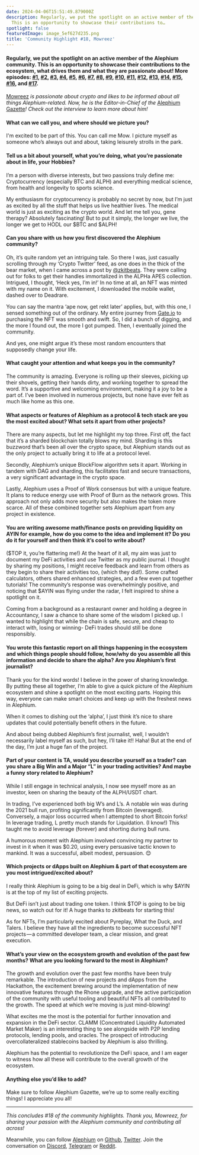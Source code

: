 ```yaml
---
date: 2024-04-06T15:51:49.879000Z
description: Regularly, we put the spotlight on an active member of the Alephium community.
  This is an opportunity to showcase their contributions to…
spotlight: false
featuredImage: image_5ef627d235.png
title: 'Community Highlight #18, Mowreez'
---
```


#### Regularly, we put the spotlight on an active member of the Alephium community. This is an opportunity to showcase their contributions to the ecosystem, what drives them and what they are passionate about! More episodes: [#1](/news/post/community-highlight-wilhelm-k%C3%A4llstr%C3%B6m-aka-oracleuggla-81d3938c5692), [#2](/news/post/community-highlight-cgi-bin-c102cc106f19), [#3](/news/post/community-highlight-3-digdug-48a7ec868504), [#4](/news/post/community-highlight-4-montail-e24fd88882a0), [#5](/news/post/community-highlight-5-txn-71c4fd76ffe8), [#6](/news/post/community-highlight-6-waldi-zkit-beats-37af1f6df3b8), [#7](/news/post/community-highlight-7-oheka-13d8b4ae025e), [#8](/news/post/community-highlight-8-jorge-438510785041), [#9](/news/post/community-highlight-9-dzhemsh-a0a4a98a8489), [#10](/news/post/community-highlight-10-lx-aka-lix-fde724cf8d81), [#11](/news/post/community-highlight-11-dr-jekyll-165ab9a51880), [#12](/news/post/community-highlight-12-sam-a-k-a-energy45-610005a9219b), [#13](/news/post/community-highlight-13-ryan-5dbbeaf859e4), [#14](/news/post/community-highlight-14-animalmanjan-da8fd051bc38), [#15](/news/post/community-highlight-15-yulius-aka-chris45-036ae41a8037), [#16](/news/post/community-highlight-16-mikael-446980141ee3), and [#17](/news/post/community-highlight-17-alexandrianwisdom-df44c791961f).

[Mowreez](https://twitter.com/trdrmorz) _is passionate about crypto and likes to be informed about all things Alephium-related. Now, he is the Editor-in-Chief of the_ [Alephium Gazette](https://twitter.com/AlephiumGazette)_! Check out the interview to learn more about him!_

#### What can we call you, and where should we picture you?

I'm excited to be part of this. You can call me Mow. I picture myself as someone who’s always out and about, taking leisurely strolls in the park.

#### Tell us a bit about yourself, what you’re doing, what you’re passionate about in life, your Hobbies?

I’m a person with diverse interests, but two passions truly define me: Cryptocurrency (especially BTC and ALPH) and everything medical science, from health and longevity to sports science.

My enthusiasm for cryptocurrency is probably no secret by now, but I’m just as excited by all the stuff that helps us live healthier lives. The medical world is just as exciting as the crypto world. And let me tell you, gene therapy? Absolutely fascinating! But to put it simply, the longer we live, the longer we get to HODL our \$BTC and \$ALPH!

#### Can you share with us how you first discovered the Alephium community?

Oh, it’s quite random yet an intriguing tale. So there I was, just casually scrolling through my ‘Crypto Twitter’ feed, as one does in the thick of the bear market, when I came across a post by [@zkitbeats](https://hashnode.com/@zkitbeats). They were calling out for folks to get their handles immortalized in the ALPHa APES collection. Intrigued, I thought, ‘Heck yes, I’m in!’ In no time at all, an NFT was minted with my name on it. With excitement, I downloaded the mobile wallet, dashed over to Deadrare.

You can say the mantra ‘ape now, get rekt later’ applies, but, with this one, I sensed something out of the ordinary. My entire journey from [Gate.io](http://gate.io/) to purchasing the NFT was smooth and swift. So, I did a bunch of digging, and the more I found out, the more I got pumped. Then, I eventually joined the community.

And yes, one might argue it’s these most random encounters that supposedly change your life.

#### What caught your attention and what keeps you in the community?

The community is amazing. Everyone is rolling up their sleeves, picking up their shovels, getting their hands dirty, and working together to spread the word. It’s a supportive and welcoming environment, making it a joy to be a part of. I’ve been involved in numerous projects, but none have ever felt as much like home as this one.

#### What aspects or features of Alephium as a protocol & tech stack are you the most excited about? What sets it apart from other projects?

There are many aspects, but let me highlight my top three. First off, the fact that it’s a sharded blockchain totally blows my mind. Sharding is this buzzword that’s been all over the crypto space, but Alephium stands out as the only project to actually bring it to life at a protocol level.

Secondly, Alephium’s unique BlockFlow algorithm sets it apart. Working in tandem with DAG and sharding, this facilitates fast and secure transactions, a very significant advantage in the crypto space.

Lastly, Alephium uses a Proof of Work consensus but with a unique feature. It plans to reduce energy use with Proof of Burn as the network grows. This approach not only adds more security but also makes the token more scarce. All of these combined together sets Alephium apart from any project in existence.

#### You are writing awesome math/finance posts on providing liquidity on AYIN for example, how do you come to the idea and implement it? Do you do it for yourself and then think it’s cool to write about?

(\$TOP it, you’re flattering me!) At the heart of it all, my aim was just to document my DeFi activities and use Twitter as my public journal. I thought by sharing my positions, I might receive feedback and learn from others as they begin to share their activities too, (which they did!). Some crafted calculators, others shared enhanced strategies, and a few even put together tutorials! The community’s response was overwhelmingly positive, and noticing that \$AYIN was flying under the radar, I felt inspired to shine a spotlight on it.

Coming from a background as a restaurant owner and holding a degree in Accountancy, I saw a chance to share some of the wisdom I picked up. I wanted to highlight that while the chain is safe, secure, and cheap to interact with, losing or winning- DeFi trades should still be done responsibly.

#### You wrote this fantastic report on all things happening in the ecosystem and which things people should follow, how/why do you assemble all this information and decide to share the alpha? Are you Alephium’s first journalist?

Thank you for the kind words! I believe in the power of sharing knowledge. By putting these all together, I’m able to give a quick picture of the Alephium ecosystem and shine a spotlight on the most exciting parts. Hoping this way, everyone can make smart choices and keep up with the freshest news in Alephium.

When it comes to dishing out the ‘alpha’, I just think it’s nice to share updates that could potentially benefit others in the future.

And about being dubbed Alephium’s first journalist, well, I wouldn’t necessarily label myself as such, but hey, I’ll take it!! Haha! But at the end of the day, I’m just a huge fan of the project.

#### Part of your content is TA, would you describe yourself as a trader? can you share a Big Win and a Major “L” in your trading activities? And maybe a funny story related to Alephium?

While I still engage in technical analysis, I now see myself more as an investor, keen on sharing the beauty of the ALPH/USDT chart.

In trading, I’ve experienced both big W’s and L’s. A notable win was during the 2021 bull run, profiting significantly from Bitcoin (leveraged). Conversely, a major loss occurred when I attempted to short Bitcoin forks! In leverage trading, L pretty much stands for Liquidation. (I know!) This taught me to avoid leverage (forever) and shorting during bull runs.

A humorous moment with Alephium involved convincing my partner to invest in it when it was \$0.20, using every persuasive tactic known to mankind. It was a successful, albeit modest, persuasion. 😊

#### Which projects or dApps built on Alephium & part of that ecosystem are you most intrigued/excited about?

I really think Alephium is going to be a big deal in DeFi, which is why \$AYIN is at the top of my list of exciting projects.

But DeFi isn’t just about trading one token. I think \$TOP is going to be big news, so watch out for it! A huge thanks to zkitbeats for starting this!

As for NFTs, I’m particularly excited about Pyreplay, What the Duck, and Talers. I believe they have all the ingredients to become successful NFT projects — a committed developer team, a clear mission, and great execution.

#### What’s your view on the ecosystem growth and evolution of the past few months? What are you looking forward to the most in Alephium?

The growth and evolution over the past few months have been truly remarkable. The introduction of new projects and dApps from the Hackathon, the excitement brewing around the implementation of new innovative features through the Rhone upgrade, and the active participation of the community with useful tooling and beautiful NFTs all contributed to the growth. The speed at which we’re moving is just mind-blowing!

What excites me the most is the potential for further innovation and expansion in the DeFi sector. CLAMM (Concentrated Liquidity Automated Market Maker) is an interesting thing to see alongside with P2P lending protocols, lending pools, and oracles. The prospect of introducing overcollateralized stablecoins backed by Alephium is also thrilling.

Alephium has the potential to revolutionize the DeFi space, and I am eager to witness how all these will contribute to the overall growth of the ecosystem.

#### Anything else you’d like to add?

Make sure to follow Alephium Gazette, we’re up to some really exciting things! I appreciate you all!

---

_This concludes \#18 of the community highlights. Thank you, Mowreez, for sharing your passion with the Alephium community and contributing all across!_

Meanwhile, you can follow [Alephium](/) on [Github](https://github.com/alephium/), [Twitter](https://twitter.com/alephium). Join the conversation on [Discord](/discord), [Telegram](https://t.me/alephiumgroup) or [Reddit](https://www.reddit.com/r/alephium).
